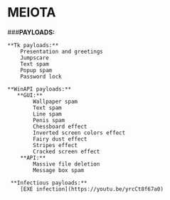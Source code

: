 # MEIOTA

###**PAYLOADS:**
    
    **Tk payloads:**
        Presentation and greetings
        Jumpscare
        Text spam
        Popup spam
        Password lock
    
    **WinAPI payloads:**
       **GUI:**
            Wallpaper spam
            Text spam
            Line spam
            Penis spam
            Chessboard effect
            Inverted screen colors effect
            Fairy dust effect
            Stripes effect
            Cracked screen effect
        **API:**
            Massive file deletion
            Message box spam
            
     **Infectious payloads:**
        [EXE infection](https://youtu.be/yrcCt8f67a0)


